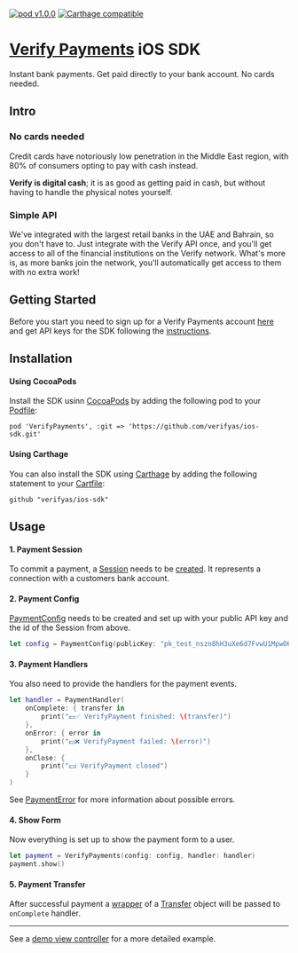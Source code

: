 
[![pod v1.0.0](http://b.repl.ca/v1/pod-v1.0.0-blue.png)](https://cocoapods.org)
[![Carthage compatible](http://b.repl.ca/v1/Carthage-Compatible-brightgreen.png)](https://github.com/Carthage/Carthage)
# [Verify Payments](https://verify.as) iOS SDK
Instant bank payments. Get paid directly to your bank account. No cards needed.
## Intro
### No cards needed
Credit cards have notoriously low penetration in the Middle East region, with 80% of consumers opting to pay with cash instead.

**Verify is digital cash**; it is as good as getting paid in cash, but without having to handle the physical notes yourself.
### Simple API
We've integrated with the largest retail banks in the UAE and Bahrain, so you don't have to. Just integrate with the Verify API once, and you'll get access to all of the financial institutions on the Verify network. What's more is, as more banks join the network, you'll automatically get access to them with no extra work!

## Getting Started
Before you start you need to sign up for a Verify Payments account [here](https://dashboard.verifypayments.com) and get API keys for the SDK following the [instructions](https://docs.verifypayments.com/#api-keys).
## Installation
#### Using CocoaPods
Install the SDK usinn [CocoaPods](https://guides.cocoapods.org/using/getting-started.html) by adding the following pod to your [Podfile](https://guides.cocoapods.org/using/using-cocoapods.html):

	pod 'VerifyPayments', :git => 'https://github.com/verifyas/ios-sdk.git'
#### Using Carthage
You can also install the SDK using [Carthage](https://github.com/Carthage/Carthage#adding-frameworks-to-an-application) by adding the following statement to your [Cartfile](https://github.com/Carthage/Carthage/blob/master/Documentation/Artifacts.md#cartfile):

	github "verifyas/ios-sdk"
## Usage
#### 1. Payment Session
To commit a payment, a [Session](https://docs.verifypayments.com/api/#sessions) needs to be [created](https://docs.verifypayments.com/api/#create-a-session). It represents a connection with a customers bank account.
#### 2. Payment Config
[PaymentConfig](VerifyPayments/VerifyPayments/PaymentConfig.swift) needs to be created and set up with your public API key and the id of the Session from above.
```swift
let config = PaymentConfig(publicKey: "pk_test_nszn8hH3uXe6d7FvwU1MpwO6cmEh1lyO", sessionId: "ses_lgoKDnEo3WvM")
```
#### 3. Payment Handlers
You also need to provide the handlers for the payment events.
```swift
let handler = PaymentHandler(
    onComplete: { transfer in
        print("💵✅ VerifyPayment finished: \(transfer)")
    },
    onError: { error in
        print("💵❌ VerifyPayment failed: \(error)")
    },
    onClose: {
        print("💵ℹ️ VerifyPayment closed")
    }
)
```
See [PaymentError](VerifyPayments/VerifyPayments/PaymentError.swift) for more information about possible errors.
#### 4. Show Form
Now everything is set up to show the payment form to a user.
```swift
let payment = VerifyPayments(config: config, handler: handler)
payment.show()
```
#### 5. Payment Transfer
After successful payment a [wrapper](VerifyPayments/VerifyPayments/PaymentTransfer.swift) of a [Transfer](https://docs.verifypayments.com/api/#transfers) object will be passed to `onComplete` handler.
***
See a [demo view controller](Demo-iOS/Demo-iOS/Classes/ViewController.swift) for a more detailed example.
